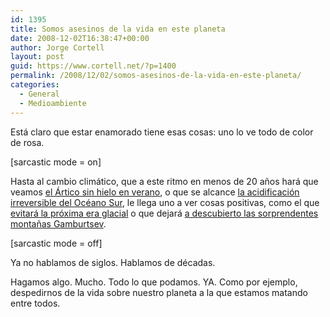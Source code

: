 ```yaml
---
id: 1395
title: Somos asesinos de la vida en este planeta
date: 2008-12-02T16:38:47+00:00
author: Jorge Cortell
layout: post
guid: https://www.cortell.net/?p=1400
permalink: /2008/12/02/somos-asesinos-de-la-vida-en-este-planeta/
categories:
  - General
  - Medioambiente
---
```

Está claro que estar enamorado tiene esas cosas: uno lo ve todo de color de rosa.
  
[sarcastic mode = on]
  
Hasta al cambio climático, que a este ritmo en menos de 20 años hará que veamos <a title="https://www.earthsky.org/radioshows/52871/ice-free-arctic-not-whether-but-when" href="https://www.earthsky.org/radioshows/52871/ice-free-arctic-not-whether-but-when" target="_blank">el Ártico sin hielo en verano</a>, o que se alcance <a title="https://www.abc.net.au/news/stories/2008/11/11/2416190.htm" href="https://www.abc.net.au/news/stories/2008/11/11/2416190.htm" target="_blank">la acidificación irreversible del Océano Sur</a>, le llega uno a ver cosas positivas, como el que <a title="https://news.nationalgeographic.com/news/2008/11/081112-ice-age-global-warming.html?source=rss" href="https://news.nationalgeographic.com/news/2008/11/081112-ice-age-global-warming.html?source=rss" target="_blank">evitará la próxima era glacial</a> o que dejará <a title="https://news.nationalgeographic.com/news/2008/11/081106-antarctica-mountains.html?source=rss" href="https://news.nationalgeographic.com/news/2008/11/081106-antarctica-mountains.html?source=rss" target="_blank">a descubierto las sorprendentes montañas Gamburtsev</a>.
  
[sarcastic mode = off]

Ya no hablamos de siglos. Hablamos de décadas.
  
Hagamos algo. Mucho. Todo lo que podamos. YA. Como por ejemplo, despedirnos de la vida sobre nuestro planeta a la que estamos matando entre todos.